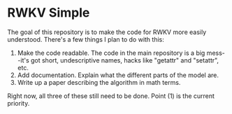 # RWKV Simple
The goal of this repository is to make the code for RWKV more easily understood. There's a few things I plan to do with this:
1. Make the code readable. The code in the main repository is a big mess--it's got short, undescriptive names, hacks like "getattr" and "setattr", etc.
2. Add documentation. Explain what the different parts of the model are.
3. Write up a paper describing the algorithm in math terms.

Right now, all three of these still need to be done. Point (1) is the current priority.